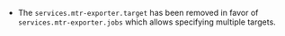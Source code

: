 - The `services.mtr-exporter.target` has been removed in favor of `services.mtr-exporter.jobs` which allows specifying multiple targets.
